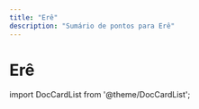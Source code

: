 ```yaml
---
title: "Erê"
description: "Sumário de pontos para Erê"
---
```


# Erê

import DocCardList from '@theme/DocCardList';

<DocCardList />
